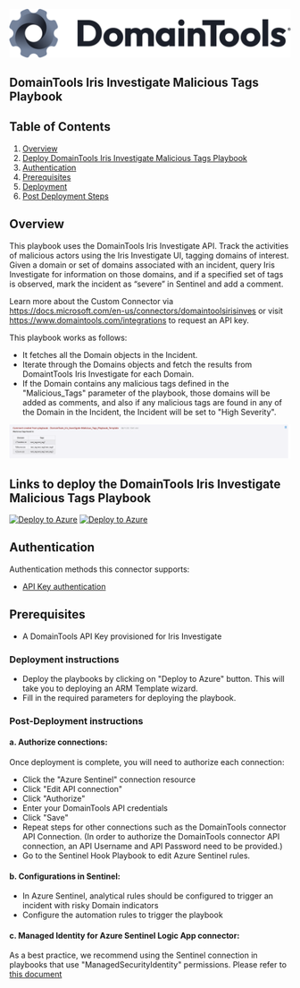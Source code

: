 ![DomainTools](./graphics/DomainTools.png)<br>
## DomainTools Iris Investigate Malicious Tags Playbook
## Table of Contents

1. [Overview](#overview)
1. [Deploy DomainTools Iris Investigate Malicious Tags Playbook](#deployplaybook)
1. [Authentication](#authentication)
1. [Prerequisites](#prerequisites)
1. [Deployment](#deployment)
1. [Post Deployment Steps](#postdeployment)


<a name="overview">

## Overview
This playbook uses the DomainTools Iris Investigate API. Track the activities of malicious actors using the Iris Investigate UI, tagging domains of interest. Given a domain or set of domains associated with an incident, query Iris Investigate for information on those domains, and if a specified set of tags is observed, mark the incident as “severe” in Sentinel and add a comment.
 
Learn more about the Custom Connector via https://docs.microsoft.com/en-us/connectors/domaintoolsirisinves or visit https://www.domaintools.com/integrations to request an API key.

This playbook works as follows:
- It fetches all the Domain objects in the Incident.
- Iterate through the Domains objects and fetch the results from DomaintTools Iris Investigate for each Domain.
- If the Domain contains any malicious tags defined in the "Malicious_Tags" parameter of the playbook, those domains will be added as comments, and also if any malicious tags are found in any of the Domain in the Incident, the Incident will be set to "High Severity".

![Incident Comments](./graphics/comments1.png)

<a name="deployplaybook">

## Links to deploy the DomainTools Iris Investigate Malicious Tags Playbook

[![Deploy to Azure](https://aka.ms/deploytoazurebutton)](https://portal.azure.com/#create/Microsoft.Template/uri/https%3A%2F%2Fraw.githubusercontent.com%2FAzure%2FAzure-Sentinel%2Fmaster%2FSolutions%2FDomainTools%2FPlaybooks%2FDomainTools_Iris_Investigate-Malicious_Tags_Playbook%2Fazuredeploy.json) [![Deploy to Azure](https://aka.ms/deploytoazuregovbutton)](https://portal.azure.us/#create/Microsoft.Template/uri/https%3A%2F%2Fraw.githubusercontent.com%2FAzure%2FAzure-Sentinel%2Fmaster%2FSolutions%2FDomainTools%2FPlaybooks%2FDomainTools_Iris_Investigate-Malicious_Tags_Playbook%2Fazuredeploy.json)

<a name="authentication">

## Authentication
Authentication methods this connector supports:
 - [API Key authentication](https://www.domaintools.com/integrations)

<a name="prerequisites">

## Prerequisites
- A DomainTools API Key provisioned for Iris Investigate

<a name="deployment">

### Deployment instructions
- Deploy the playbooks by clicking on "Deploy to Azure" button. This will take you to deploying an ARM Template wizard.
- Fill in the required parameters for deploying the playbook.

<a name="postdeployment">

### Post-Deployment instructions
#### a. Authorize connections: 
Once deployment is complete, you will need to authorize each connection:
- Click the "Azure Sentinel" connection resource
- Click "Edit API connection"
- Click "Authorize"
- Enter your DomainTools API credentials
- Click "Save"
- Repeat steps for other connections such as the DomainTools connector API Connection. (In order to authorize the DomainTools connector API connection, an API Username and API Password need to be provided.)
- Go to the Sentinel Hook Playbook to edit Azure Sentinel rules.
#### b. Configurations in Sentinel:
- In Azure Sentinel, analytical rules should be configured to trigger an incident with risky Domain indicators 
- Configure the automation rules to trigger the playbook
#### c. Managed Identity for Azure Sentinel Logic App connector:
As a best practice, we  recommend using the Sentinel connection in playbooks that use "ManagedSecurityIdentity" permissions. Please refer to [this document](https://techcommunity.microsoft.com/t5/microsoft-sentinel-blog/what-s-new-managed-identity-for-azure-sentinel-logic-apps/ba-p/2068204)

